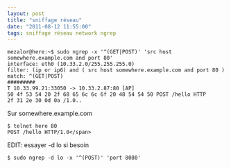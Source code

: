 ```yaml
---
layout: post
title: "sniffage réseau"
date: "2011-08-12 11:55:00"
tags: sniffage réseau network ngrep
---
```


```
mezalor@here:~$ sudo ngrep -x '^(GET|POST)' 'src host somewhere.example.com and port 80'
interface: eth0 (10.33.2.0/255.255.255.0)
filter: (ip or ip6) and ( src host somewhere.example.com and port 80 )
match: ^(GET|POST)
#########
T 10.33.99.21:33050 -> 10.33.2.87:80 [AP]
50 4f 53 54 20 2f 68 65 6c 6c 6f 20 48 54 54 50 POST /hello HTTP
2f 31 2e 30 0d 0a /1.0..
```    

Sur somewhere.example.com 


```
$ telnet here 80 
POST /hello HTTP/1.0</span>
```

EDIT: essayer -d lo si besoin 


```
$ sudo ngrep -d lo -x '^(POST)' 'port 8080'
```
